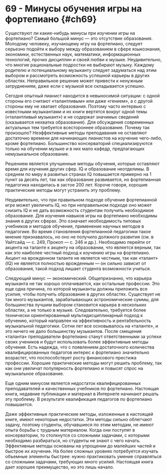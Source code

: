# 69 - Минусы обучения игры на фортепиано {#ch69}

Существуют ли какие-нибудь минусы при изучении игры на фортепиано? Самый большой минус — это отсутствие образования. Молодому человеку, изучающему игру на фортепиано, следует серьезно подойти к выбору между образованием в сфере языкознания, экономики, естественных наук, математики, информационных технологий, прочих дисциплин и своей любви к музыке. Неудивительно, что многие рациональные подростки не выбирают музыку. Каждому родителю и потенциальному музыканту следует задуматься над этим выбором и рассмотреть возможность успешной карьеры в других областях. Неправильное решение может привести к ненужным затруднениям, даже если с музыкой все складывается успешно.

Сегодня опытный пианист находится в невыносимой ситуации: с одной стороны его считают «талантливым» или даже «гением», а с другой стороны ему не хватает образования. Поэтому часто интервью с известными музыкантами и их книги вертятся вокруг одной темы («талантливый музыкант») и не содержат значимых сведений (сказывается нехватка образования). Для обсуждения современных актуальных тем требуется всестороннее образование. Почему так произошло? Неэффективные методы преподавания не оставляют достаточно времени для начинающих пианистов на изучение чего-либо, кроме фортепиано. Большинство консерваторий специализируются только на обучении музыке и в них мало кафедр, предлагающих немузыкальное образование.

Решением является улучшенные методы обучения, которые оставляют время для изучения других сфер. IQ и образование неотделимы. В среднем по миру в развитых странах IQ повышается примерно на 1 пункт за десять лет, так как образование развивается, но фортепианная педагогика находилась в застое 200 лет. Короче говоря, хорошие практические методы могут устранить эту проблему.

Неудивительно, что при правильном подходе обучение фортепианной игре может увеличить IQ, но при неправильном подходе оно может снизить IQ и не дать возможность студентам получить необходимое образование. Для изучения навыков игры на фортепиано необходимы знания в других сферах. Это означает необходимость типовых учебников и методов обучения, применение научных методов в педагогике. Во время становления фортепианной педагогики такое мнение признавалось, но оно не получило должного развития (см. в Уайтсайд — с. 249, Прокоп — с. 246 и др.). Необходимо перейти от акцента на таланте к акценту на образовании, что является верным, так как это наиболее честный подход к изучению игры на фортепиано. Акцент на врожденном таланте не является честным, так как «талант» (IQ) не является полностью врожденным — он сильно зависит от образования, такой подход лишает студента возможности учиться.

Следующий минус — экономический. Общепризнанно, что карьера музыканта не так хорошо оплачивается, как остальные профессии. Это еще одна причина, по которой музыканты должны приложить все усилия, чтобы получить образование в других областях. Существует не так много музыкантов, зарабатывающих астрономические суммы, для большинства лучшим выбором становится карьера в нескольких областях, а не только в музыке. Следовательно, требуется более технически ориентированный мультидисциплинарный подход к обучению, который направлен на эффективность и рентабельность музыкальной педагогики. Сотни лет все основывалось на «таланте», и это ничего не дало большинству музыкантов. После смещения «таланта» преподаватели фортепиано станут ответственными за успехи своих учеников и будут использовать более эффективные методы обучения. Есть надежда, что с появлением достаточного количества квалифицированных педагогов интерес к фортепиано значительно возрастет, что поспособствует росту финансового престижа профессии. Хорошие практические методы могут решить проблему, так как они увеличат популярность фортепиано и повысят спрос на музыкальное образование.

Еще одним минусом является недостаток квалифицированных преподавателей и качественных учебников по фортепиано. Настоящая книга, недавние публикации и материал в Интернете начинают решать эту проблему. В результате квалификация педагогов по фортепиано повышается.

Даже эффективные практические методы, изложенные в настоящей книге, имеют некоторые недостатки. Эти методы сильно облегчают задачу, поэтому студенты, обучавшиеся по этим методам, не имеют опыта борьбы с трудным материалом. Когда они поступят в консерватории, то столкнутся со сложными задачами, с которыми необходимо разбираться, но студенты не знают с чего начать. Эффективные методы основаны на упрощении до малейших частей и быстрое их изучение. На более сложных уровнях потребуется изучать объемные элементы быстрее: нужно практиковать умение справляться со сложными задачами, требующих много усилий. Настоящая книга дает хорошее преимущество, но это лишь начало.
